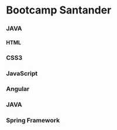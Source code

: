 # Bootcamp Santander

### JAVA

#### HTML

### CSS3

### JavaScript

### Angular

### JAVA

### Spring Framework



